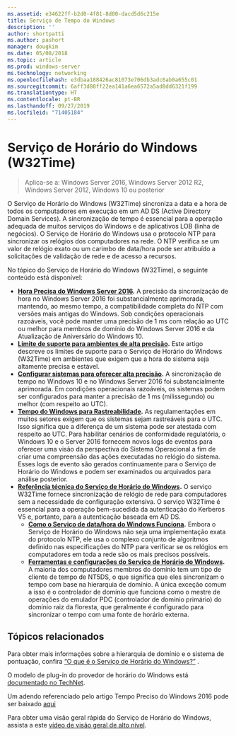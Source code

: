 ```yaml
---
ms.assetid: e34622ff-b2d0-4f81-8d00-dacd5d6c215e
title: Serviço de Tempo do Windows
description: ''
author: shortpatti
ms.author: pashort
manager: dougkim
ms.date: 05/08/2018
ms.topic: article
ms.prod: windows-server
ms.technology: networking
ms.openlocfilehash: e3dbaa188426ac81073e706db3adc6ab0a655c01
ms.sourcegitcommit: 6aff3d88ff22ea141a6ea6572a5ad8dd6321f199
ms.translationtype: HT
ms.contentlocale: pt-BR
ms.lasthandoff: 09/27/2019
ms.locfileid: "71405184"
---
```

# <a name="windows-time-service-w32time"></a>Serviço de Horário do Windows (W32Time)

>Aplica-se a: Windows Server 2016, Windows Server 2012 R2, Windows Server 2012, Windows 10 ou posterior

O Serviço de Horário do Windows (W32Time) sincroniza a data e a hora de todos os computadores em execução em um AD DS (Active Directory Domain Services). A sincronização de tempo é essencial para a operação adequada de muitos serviços do Windows e de aplicativos LOB (linha de negócios). O Serviço de Horário do Windows usa o protocolo NTP para sincronizar os relógios dos computadores na rede. O NTP verifica se um valor de relógio exato ou um carimbo de data/hora pode ser atribuído a solicitações de validação de rede e de acesso a recursos.

No tópico do Serviço de Horário do Windows (W32Time), o seguinte conteúdo está disponível:
- **[Hora Precisa do Windows Server 2016](accurate-time.md).** A precisão da sincronização de hora no Windows Server 2016 foi substancialmente aprimorada, mantendo, ao mesmo tempo, a compatibilidade completa do NTP com versões mais antigas do Windows. Sob condições operacionais razoáveis, você pode manter uma precisão de 1 ms com relação ao UTC ou melhor para membros de domínio do Windows Server 2016 e da Atualização de Aniversário do Windows 10.
- **[Limite de suporte para ambientes de alta precisão](support-boundary.md).** Este artigo descreve os limites de suporte para o Serviço de Horário do Windows (W32Time) em ambientes que exigem que a hora do sistema seja altamente precisa e estável.
- **[Configurar sistemas para oferecer alta precisão](configuring-systems-for-high-accuracy.md).** A sincronização de tempo no Windows 10 e no Windows Server 2016 foi substancialmente aprimorada.  Em condições operacionais razoáveis, os sistemas podem ser configurados para manter a precisão de 1 ms (milissegundo) ou melhor (com respeito ao UTC).
- **[Tempo do Windows para Rastreabilidade](windows-time-for-traceability.md).** As regulamentações em muitos setores exigem que os sistemas sejam rastreáveis para o UTC.  Isso significa que a diferença de um sistema pode ser atestada com respeito ao UTC.  Para habilitar cenários de conformidade regulatória, o Windows 10 e o Server 2016 fornecem novos logs de eventos para oferecer uma visão da perspectiva do Sistema Operacional a fim de criar uma compreensão das ações executadas no relógio do sistema.  Esses logs de evento são gerados continuamente para o Serviço de Horário do Windows e podem ser examinados ou arquivados para análise posterior.
- **[Referência técnica do Serviço de Horário do Windows](windows-time-service-tech-ref.md).** O serviço W32Time fornece sincronização de relógio de rede para computadores sem a necessidade de configuração extensiva. O serviço W32Time é essencial para a operação bem-sucedida da autenticação do Kerberos V5 e, portanto, para a autenticação baseada em AD DS.
    - **[Como o Serviço de data/hora do Windows Funciona](How-the-Windows-Time-Service-Works.md).** Embora o Serviço de Horário do Windows não seja uma implementação exata do protocolo NTP, ele usa o complexo conjunto de algoritmos definido nas especificações do NTP para verificar se os relógios em computadores em toda a rede são os mais precisos possíveis.
    - **[Ferramentas e configurações do Serviço de Horário do Windows](Windows-Time-Service-Tools-and-Settings.md).** A maioria dos computadores membros do domínio tem um tipo de cliente de tempo de NT5DS, o que significa que eles sincronizam o tempo com base na hierarquia de domínio. A única exceção comum a isso é o controlador de domínio que funciona como o mestre de operações do emulador PDC (controlador de domínio primário) do domínio raiz da floresta, que geralmente é configurado para sincronizar o tempo com uma fonte de horário externa.


## <a name="related-topics"></a>Tópicos relacionados
Para obter mais informações sobre a hierarquia de domínio e o sistema de pontuação, confira [“O que é o Serviço de Horário do Windows?”](https://blogs.msdn.microsoft.com/w32time/2007/07/07/what-is-windows-time-service/) .

O modelo de plug-in do provedor de horário do Windows está [documentado no TechNet](https://msdn.microsoft.com/library/windows/desktop/ms725475%28v=vs.85%29.aspx).

Um adendo referenciado pelo artigo Tempo Preciso do Windows 2016 pode ser baixado [aqui](https://windocs.blob.core.windows.net/windocs/WindowsTimeSyncAccuracy_Addendum.pdf)

Para obter uma visão geral rápida do Serviço de Horário do Windows, assista a este [vídeo de visão geral de alto nível](https://aka.ms/WS2016TimeVideo).
